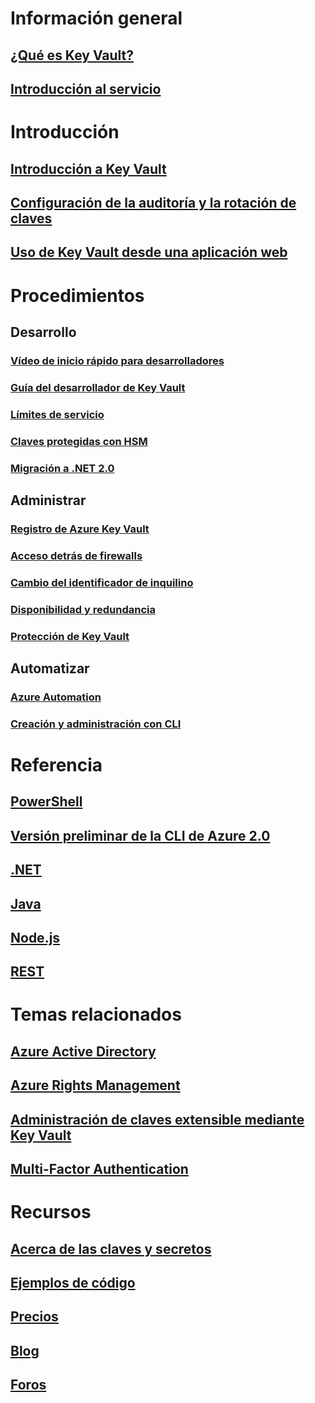 # Información general
## [¿Qué es Key Vault?](key-vault-whatis.md)
## [Introducción al servicio](https://azure.microsoft.com/services/key-vault/)

# Introducción
## [Introducción a Key Vault](key-vault-get-started.md)
## [Configuración de la auditoría y la rotación de claves](key-vault-key-rotation-log-monitoring.md)
## [Uso de Key Vault desde una aplicación web](key-vault-use-from-web-application.md)

# Procedimientos
## Desarrollo
### [Vídeo de inicio rápido para desarrolladores](http://channel9.msdn.com/Blogs/Windows-Azure/Azure-Key-Vault-Developer-Quick-Start)
### [Guía del desarrollador de Key Vault](key-vault-developers-guide.md)
### [Límites de servicio](key-vault-service-limits.md)
### [Claves protegidas con HSM](key-vault-hsm-protected-keys.md)
### [Migración a .NET 2.0](key-vault-dotnet2api-release-notes.md)

## Administrar
### [Registro de Azure Key Vault](key-vault-logging.md)
### [Acceso detrás de firewalls](key-vault-access-behind-firewall.md)
### [Cambio del identificador de inquilino](key-vault-subscription-move-fix.md)
### [Disponibilidad y redundancia](key-vault-disaster-recovery-guidance.md)
### [Protección de Key Vault](key-vault-secure-your-key-vault.md)

## Automatizar
### [Azure Automation](automation-manage-key-vault.md)
### [Creación y administración con CLI](key-vault-manage-with-cli.md)

# Referencia
## [PowerShell](/powershell/resourcemanager/azurerm.keyvault/v2.3.0/azurerm.keyvault)
## [Versión preliminar de la CLI de Azure 2.0](/cli/azure/keyvault)
## [.NET](/dotnet/api/microsoft.azure.keyvault)
## [Java](/java/api/com.microsoft.azure.keyvault)
## [Node.js](http://azure.github.io/azure-sdk-for-node/azure-arm-keyvault/latest)
## [REST](/rest/api/keyvault)

# Temas relacionados
## [Azure Active Directory](https://azure.microsoft.com/documentation/services/active-directory/)
## [Azure Rights Management](https://technet.microsoft.com/en-US/dn175750)
## [Administración de claves extensible mediante Key Vault](https://msdn.microsoft.com/en-us/library/azure/dn198405)
## [Multi-Factor Authentication](https://azure.microsoft.com/documentation/services/multi-factor-authentication/)

# Recursos
## [Acerca de las claves y secretos](https://msdn.microsoft.com/en-us/library/azure/dn903623)
## [Ejemplos de código](https://www.microsoft.com/download/details.aspx?id=45343)
## [Precios](https://azure.microsoft.com/pricing/details/key-vault/)
## [Blog](http://blogs.technet.com/b/kv/)
## [Foros](https://social.msdn.microsoft.com/forums/azure/en-US/home?forum=AzureKeyVault)


<!--HONumber=Dec16_HO1-->


